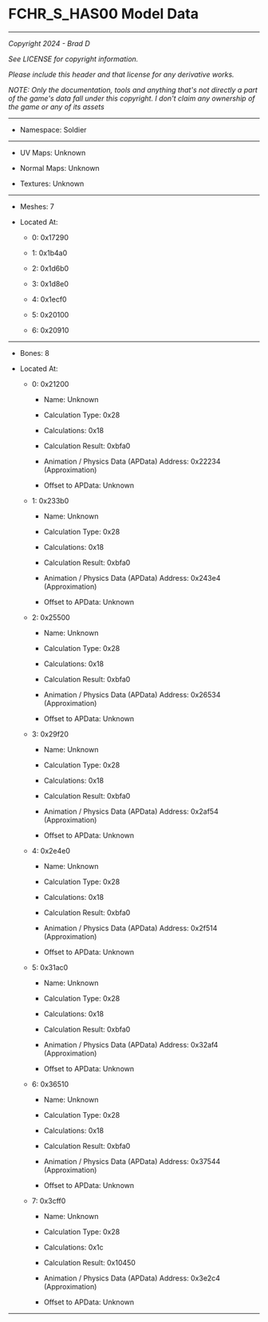 # FCHR_S_HAS00 Model Data

---

*Copyright 2024 - Brad D*

*See LICENSE for copyright information.*

*Please include this header and that license for any derivative works.*

*NOTE: Only the documentation, tools and anything that's not directly a part of the game's data fall under this copyright. I don't claim any ownership of the game or any of its assets*

---

* Namespace: Soldier

---

* UV Maps: Unknown

* Normal Maps: Unknown

* Textures: Unknown

---

* Meshes: 7

* Located At:

  * 0: 0x17290

  * 1: 0x1b4a0

  * 2: 0x1d6b0

  * 3: 0x1d8e0

  * 4: 0x1ecf0

  * 5: 0x20100

  * 6: 0x20910

---

* Bones: 8

* Located At:

  * 0: 0x21200

    * Name: Unknown

    * Calculation Type: 0x28

    * Calculations: 0x18

    * Calculation Result: 0xbfa0

    * Animation / Physics Data (APData) Address: 0x22234 (Approximation)

    * Offset to APData: Unknown

  * 1: 0x233b0

    * Name: Unknown

    * Calculation Type: 0x28

    * Calculations: 0x18

    * Calculation Result: 0xbfa0

    * Animation / Physics Data (APData) Address: 0x243e4 (Approximation)

    * Offset to APData: Unknown

  * 2: 0x25500

    * Name: Unknown

    * Calculation Type: 0x28

    * Calculations: 0x18

    * Calculation Result: 0xbfa0

    * Animation / Physics Data (APData) Address: 0x26534 (Approximation)

    * Offset to APData: Unknown

  * 3: 0x29f20

    * Name: Unknown

    * Calculation Type: 0x28

    * Calculations: 0x18

    * Calculation Result: 0xbfa0

    * Animation / Physics Data (APData) Address: 0x2af54 (Approximation)

    * Offset to APData: Unknown

  * 4: 0x2e4e0

    * Name: Unknown

    * Calculation Type: 0x28

    * Calculations: 0x18

    * Calculation Result: 0xbfa0

    * Animation / Physics Data (APData) Address: 0x2f514 (Approximation)

    * Offset to APData: Unknown

  * 5: 0x31ac0

    * Name: Unknown

    * Calculation Type: 0x28

    * Calculations: 0x18

    * Calculation Result: 0xbfa0

    * Animation / Physics Data (APData) Address: 0x32af4 (Approximation)

    * Offset to APData: Unknown

  * 6: 0x36510

    * Name: Unknown

    * Calculation Type: 0x28

    * Calculations: 0x18

    * Calculation Result: 0xbfa0

    * Animation / Physics Data (APData) Address: 0x37544 (Approximation)

    * Offset to APData: Unknown

  * 7: 0x3cff0

    * Name: Unknown

    * Calculation Type: 0x28

    * Calculations: 0x1c

    * Calculation Result: 0x10450

    * Animation / Physics Data (APData) Address: 0x3e2c4 (Approximation)

    * Offset to APData: Unknown

---

